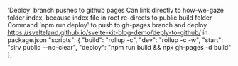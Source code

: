 'Deploy' branch pushes to github pages
Can link directly to how-we-gaze folder index, because index file in root re-directs to public build folder
Command 'npm run deploy' to push to gh-pages branch and deploy
https://svelteland.github.io/svelte-kit-blog-demo/deply-to-github/
in package.json
"scripts": {
"build": "rollup -c",
"dev": "rollup -c -w",
"start": "sirv public --no-clear",
"deploy": "npm run build && npx gh-pages -d build"
},

